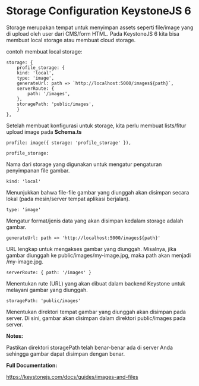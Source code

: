 # Storage Configuration KeystoneJS 6

Storage merupakan tempat untuk menyimpan assets seperti file/image yang di upload oleh user dari CMS/form HTML. Pada KeystoneJS 6 kita bisa membuat local storage atau membuat cloud storage.

contoh membuat local storage:

```
storage: {
    profile_storage: {
    kind: 'local',
    type: 'image',
    generateUrl: path => `http://localhost:5000/images${path}`,
    serverRoute: {
        path: '/images',
    },
    storagePath: 'public/images',
    }
},
```

Setelah membuat konfigurasi untuk storage, kita perlu membuat lists/fitur upload image pada **Schema.ts**

```
profile: image({ storage: 'profile_storage' }),
```

`profile_storage:`

Nama dari storage yang digunakan untuk mengatur pengaturan penyimpanan file gambar.

`kind: 'local'`

Menunjukkan bahwa file-file gambar yang diunggah akan disimpan secara lokal (pada mesin/server tempat aplikasi berjalan).

`type: 'image'`

Mengatur format/jenis data yang akan disimpan kedalam storage adalah gambar.

`generateUrl: path => 'http://localhost:5000/images${path}'`

URL lengkap untuk mengakses gambar yang diunggah. Misalnya, jika gambar diunggah ke public/images/my-image.jpg, maka path akan menjadi /my-image.jpg.

`serverRoute: { path: '/images' }`

Menentukan rute (URL) yang akan dibuat dalam backend Keystone untuk melayani gambar yang diunggah.

`storagePath: 'public/images'`

Menentukan direktori tempat gambar yang diunggah akan disimpan pada server. Di sini, gambar akan disimpan dalam direktori public/images pada server.

**Notes:**

Pastikan direktori storagePath telah benar-benar ada di server Anda sehingga gambar dapat disimpan dengan benar.


**Full Documentation:**

https://keystonejs.com/docs/guides/images-and-files

